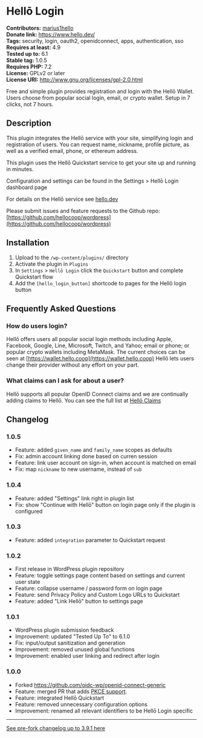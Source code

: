 # Hellō Login #
**Contributors:** [marius1hello](https://profiles.wordpress.org/marius1hello/)  
**Donate link:** https://www.hello.dev/  
**Tags:** security, login, oauth2, openidconnect, apps, authentication, sso  
**Requires at least:** 4.9  
**Tested up to:** 6.1  
**Stable tag:** 1.0.5  
**Requires PHP:** 7.2  
**License:** GPLv2 or later  
**License URI:** http://www.gnu.org/licenses/gpl-2.0.html  

Free and simple plugin provides registration and login with the  Hellō Wallet. Users choose from popular social login,
email, or crypto wallet. Setup in 7 clicks, not 7 hours.

## Description ##

This plugin integrates the Hellō service with your site, simplifying login and registration of users.
You can request name, nickname, profile picture, as well as a verified email, phone, or ethereum address.

This plugin uses the Hellō Quickstart service to get your site up and running in minutes.

Configuration and settings can be found in the Settings > Hellō Login dashboard page

For details on the Hellō service see [hello.dev](https://hello.dev)

Please submit issues and feature requests to the Github repo: [https://github.com/hellocoop/wordpress](https://github.com/hellocoop/wordpress)

## Installation ##

1. Upload to the `/wp-content/plugins/` directory
1. Activate the plugin in `Plugins`
1. In `Settings` > `Hellō Login` click the `Quickstart` button and complete Quickstart flow
1. Add the `[hello_login_button]` shortcode to pages for the Hellō login button

## Frequently Asked Questions ##

### How do users login? ###

Hellō offers users all popular social login methods including Apple, Facebook, Google, Line, Microsoft, Twitch, and Yahoo;
email or phone; or popular crypto wallets including MetaMask. The current choices can be seen at [https://wallet.hello.coop](https://wallet.hello.coop)
Hellō lets users change their provider without any effort on your part.

### What claims can I ask for about a user? ###

Hellō supports all popular OpenID Connect claims and we are continually adding claims to Hellō. You can see the full list at [Hellō Claims](https://www.hello.dev/documentation/hello-claims.html)

## Changelog ##

### 1.0.5 ###

* Feature: added `given_name` and `family_name` scopes as defaults
* Fix: admin account linking done based on curren session
* Feature: link user account on sign-in, when account is matched on email
* Fix: map `nickname` to new username, instead of `sub`

### 1.0.4 ###

* Feature: added "Settings" link right in plugin list
* Fix: show "Continue with Hellō" button on login page only if the plugin is configured

### 1.0.3 ###

* Feature: added `integration` parameter to Quickstart request

### 1.0.2 ###

* First release in WordPress plugin repository
* Feature: toggle settings page content based on settings and current user state
* Feature: collapse username / password form on login page
* Feature: send Privacy Policy and Custom Logo URLs to Quickstart
* Feature: added "Link Hellō" button to settings page

### 1.0.1 ###

* WordPress plugin submission feedback
* Improvement: updated "Tested Up To" to 6.1.0
* Fix: input/output sanitization and generation
* Improvement: removed unused global functions
* Improvement: enabled user linking and redirect after login

### 1.0.0 ###

* Forked https://github.com/oidc-wp/openid-connect-generic
* Feature: merged PR that adds [PKCE support](https://github.com/oidc-wp/openid-connect-generic/pull/421).
* Feature: integrated Hellō Quickstart
* Feature: removed unnecessary configuration options
* Improvement: renamed all relevant identifiers to be Hellō Login specific


--------

[See pre-fork changelog up to 3.9.1 here](https://github.com/oidc-wp/openid-connect-generic/blob/main/CHANGELOG.md)
